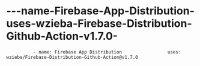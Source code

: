 # ---name-Firebase-App-Distribution-uses-wzieba-Firebase-Distribution-Github-Action-v1.7.0-
              - name: Firebase App Distribution                 uses: wzieba/Firebase-Distribution-Github-Action@v1.7.0             

